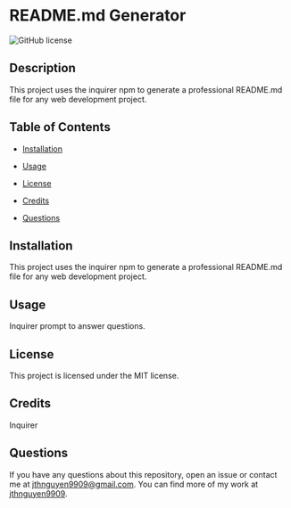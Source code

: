 # README.md Generator
![GitHub license](https://img.shields.io/badge/license-MIT-blue.svg)

## Description

This project uses the inquirer npm to generate a professional README.md file for any web development project.

## Table of Contents

* [Installation](#installation)

* [Usage](#usage)

* [License](#license)

* [Credits](#credits)

* [Questions](#questions)

## Installation 

This project uses the inquirer npm to generate a professional README.md file for any web development project.

## Usage

Inquirer prompt to answer questions.

## License

This project is licensed under the MIT license.

## Credits

Inquirer

## Questions

If you have any questions about this repository, open an issue or contact me at jthnguyen9909@gmail.com. You can find more of my work at [jthnguyen9909](https://github.com/jthnguyen9909).
